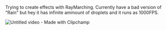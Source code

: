 Trying to create effects with RayMarching.
Currently have a bad version of "Rain" but hey it has infinite ammount of droplets and it runs as 1000FPS.



![Untitled video - Made with Clipchamp](https://github.com/user-attachments/assets/0bf34658-f697-4e4a-8250-d09078674b9e)
